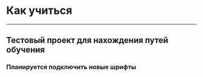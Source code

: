 # Как учиться
------ 

## Тестовый проект для нахождения путей обучения
### Планируется подключить новые шрифты
